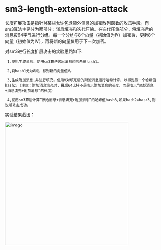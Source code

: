 # sm3-length-extension-attack
  长度扩展攻击是指针对某些允许包含额外信息的加密散列函数的攻击手段。而sm3算法主要分为两部分：消息填充和迭代压缩。在迭代压缩部分，将填充后的消息按64字节进行分组。每一个分组与8个向量（初始值为IV）加密后，更新8个向量（初始值为IV），再将新的向量值用于下一次加密。
  
  对sm3进行长度扩展攻击的实验思路如下:
  
     1,随机生成消息，使用sm3算法求出消息的哈希值hash1。
     
     2,将hash1分为8段，得到新的向量值V。
     
     3,生成附加消息,并进行填充。使用V对填充后的附加消息进行哈希计算，以得到另一个哈希值hash2。（注意：附加消息填充时，最后64比特不是表示附加消息的长度，而是表示“原始消息+消息填充+附加消息”的长度）
     
     4,使用sm3算法计算“原始消息+消息填充+附加消息”的哈希值hash3,如果hash2=hash3,则说明攻击成功。
  
实验结果截图：

<img width="407" alt="image" src="https://user-images.githubusercontent.com/110089380/181920151-e99c396c-6b5e-4058-8d17-f55c995d3cd1.png">
